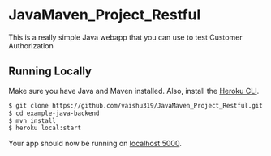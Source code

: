 # JavaMaven_Project_Restful

This is a really simple Java webapp that you can use to test Customer Authorization


## Running Locally

Make sure you have Java and Maven installed.  Also, install the [Heroku CLI](https://cli.heroku.com/).

```sh
$ git clone https://github.com/vaishu319/JavaMaven_Project_Restful.git
$ cd example-java-backend
$ mvn install
$ heroku local:start
```

Your app should now be running on [localhost:5000](http://localhost:5000/).